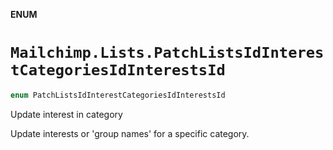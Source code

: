 **ENUM**

# `Mailchimp.Lists.PatchListsIdInterestCategoriesIdInterestsId`

```swift
enum PatchListsIdInterestCategoriesIdInterestsId
```

Update interest in category

Update interests or 'group names' for a specific category.
